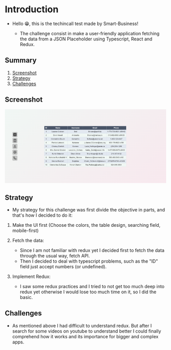 # Introduction

- Hello 😁, this is the techincall test made by Smart-Business!

    - The challenge consist in make a user-friendly application fetching the data from a JSON Placeholder using Typescript, React and Redux.

## Summary

1. [Screenshot](#screenshot)
1. [Strategy](#strategy)
1. [Challenges](#challenges)

## Screenshot

![](/public/techincal-test.png)

## Strategy

- My strategy for this challenge was first divide the objective in parts, and that's how I decided to do it:

1. Make the UI first (Choose the colors, the table design, searching field, mobile-first)

2. Fetch the data:
    - Since I am not familiar with redux yet I decided first to fetch the data through the usual way, fetch API.
    - Then I decided to deal with typescript problems, such as the "ID" field just accept numbers (or undefined).

3. Implement Redux:
    - I saw some redux practices and I tried to not get too much deep into redux yet otherwise I would lose too much time on it, so I did the basic.

## Challenges

- As mentioned above I had difficult to understand redux. But after I search for some videos on youtube to understand better I could finally comprehend how it works and its importance for bigger and complex apps.